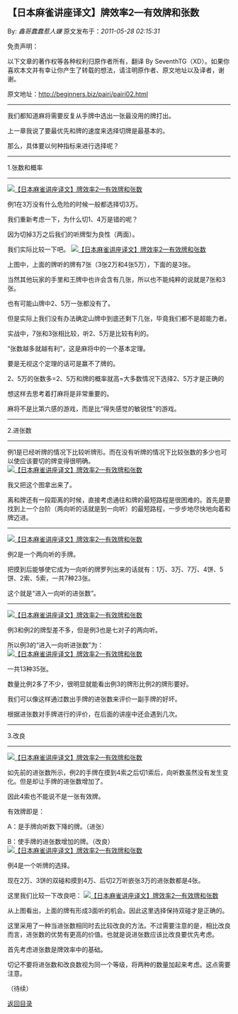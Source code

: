 ## 【日本麻雀讲座译文】牌效率2—有效牌和张数

By: *鑫哥蠢蠢惹人嫌* 原文发布于：*2011-05-28 02:15:31*

免责声明：

以下文章的著作权等各种权利归原作者所有，翻译 By
SeventhTG（XD）。如果你喜欢本文并有幸让你产生了转载的想法，请注明原作者、原文地址以及译者，谢谢。

原文地址：http://beginners.biz/pairi/pairi02.html

------------------------------------------------------------------------------------

我们都知道麻将需要反复从手牌中选出一张最没用的牌打出。

上一章我说了要最优先和牌的速度来选择切牌是最基本的。

那么，具体要以何种指标来进行选择呢？

------------------------------------------------------------------------------------

1.张数和概率

------------------------------------------------------------------------------------
[![【日本麻雀讲座译文】牌效率2&mdash;有效牌和张数](http://s12.sinaimg.cn/middle/7f78b76fga445f572c92b&amp;690)](http://photo.blog.sina.com.cn/showpic.html#blogid=7f78b76f0100rssb&url=http://s12.sinaimg.cn/orignal/7f78b76fga445f572c92b)

例1在3万没有什么危险的时候一般都选择切3万。

我们重新考虑一下，为什么切1、4万是错的呢？

因为切掉3万之后我们的听牌型为良性（两面）。

我们实际比较一下吧。
[![【日本麻雀讲座译文】牌效率2&mdash;有效牌和张数](http://s6.sinaimg.cn/middle/7f78b76fga445f77612b5&amp;690)](http://photo.blog.sina.com.cn/showpic.html#blogid=7f78b76f0100rssb&url=http://s6.sinaimg.cn/orignal/7f78b76fga445f77612b5)

上图中，上面的牌听的牌有7张（3张2万和4张5万），下面的是3张。

当然其他玩家的手里和王牌中也许会含有几张，所以也不能纯粹的说就是7张和3张。

也有可能山牌中2、5万一张都没有了。

但是实际上我们没有办法确定山牌中到底还剩下几张，毕竟我们都不是超能力者。

实战中，7张和3张相比较，听2、5万是比较有利的。

“张数越多就越有利”，这是麻将中的一个基本定理。

要是无视这个定理的话可是赢不了牌的。

2、5万的张数多=2、5万和牌的概率就高=大多数情况下选择2、5万才是正确的

想这样去思考着打麻将是非常重要的。

麻将不是比第六感的游戏，而是比“得失感觉的敏锐性”的游戏。

------------------------------------------------------------------------------------

2.进张数

------------------------------------------------------------------------------------

例1是已经听牌的情况下比较听牌形。而在没有听牌的情况下比较张数的多少也可以使应该要切的牌变得很明确。
[![【日本麻雀讲座译文】牌效率2&mdash;有效牌和张数](http://s13.sinaimg.cn/middle/7f78b76fga445fa9ab46c&amp;690)](http://photo.blog.sina.com.cn/showpic.html#blogid=7f78b76f0100rssb&url=http://s13.sinaimg.cn/orignal/7f78b76fga445fa9ab46c)

我又把这个图拿出来了。

离和牌还有一段距离的时候，直接考虑通往和牌的最短路程是很困难的。首先是要找到上一个台阶（两向听的话就是到一向听）的最短路程，一步步地尽快地向着和牌迈进。

------------------------------------------------------------------------------------
[![【日本麻雀讲座译文】牌效率2&mdash;有效牌和张数](http://s8.sinaimg.cn/middle/7f78b76fga445fd605107&amp;690)](http://photo.blog.sina.com.cn/showpic.html#blogid=7f78b76f0100rssb&url=http://s8.sinaimg.cn/orignal/7f78b76fga445fd605107)

例2是一个两向听的手牌。

把摸到后能够使它成为一向听的牌罗列出来的话就有：1万、3万、7万、4饼、5饼、2索、5索，一共7种23张。

这个就是“进入一向听的进张数”。

------------------------------------------------------------------------------------
[![【日本麻雀讲座译文】牌效率2&mdash;有效牌和张数](http://s3.sinaimg.cn/middle/7f78b76fga445ff10aaf2&amp;690)](http://photo.blog.sina.com.cn/showpic.html#blogid=7f78b76f0100rssb&url=http://s3.sinaimg.cn/orignal/7f78b76fga445ff10aaf2)

例3和例2的牌型差不多，但是例3也是七对子的两向听。

所以例3的“进入一向听进张数”为：
[![【日本麻雀讲座译文】牌效率2&mdash;有效牌和张数](http://s16.sinaimg.cn/middle/7f78b76fga446007198df&amp;690)](http://photo.blog.sina.com.cn/showpic.html#blogid=7f78b76f0100rssb&url=http://s16.sinaimg.cn/orignal/7f78b76fga446007198df)

一共13种35张。

数量比例2多了不少，很明显就能看出例3的牌形比例2的牌形要好。

我们可以像这样通过数出手牌的进张数来评价一副手牌的好坏。

根据进张数对手牌进行的评价，在后面的讲座中还会遇到几次。

------------------------------------------------------------------------------------

3.改良

------------------------------------------------------------------------------------
[![【日本麻雀讲座译文】牌效率2&mdash;有效牌和张数](http://s13.sinaimg.cn/middle/7f78b76fga4460353423c&amp;690)](http://photo.blog.sina.com.cn/showpic.html#blogid=7f78b76f0100rssb&url=http://s13.sinaimg.cn/orignal/7f78b76fga4460353423c)

如先前的进张数所示，例2的手牌在摸到4索之后切1索后，向听数虽然没有发生变化。但是却让手牌的进张数增加了。

因此4索也不能说不是一张有效牌。

有效牌即是：

A：是手牌向听数下降的牌。（进张）

B：使手牌的进张数增加的牌。（改良）
[![【日本麻雀讲座译文】牌效率2&mdash;有效牌和张数](http://s16.sinaimg.cn/middle/7f78b76fga44605b6149f&amp;690)](http://photo.blog.sina.com.cn/showpic.html#blogid=7f78b76f0100rssb&url=http://s16.sinaimg.cn/orignal/7f78b76fga44605b6149f)

例4是一个听牌的选择。

现在2万、3饼的双碰和摸到4万、后切2万听嵌张3万的进张数都是4张。

这里我们比较一下改良吧：
[![【日本麻雀讲座译文】牌效率2&mdash;有效牌和张数](http://s13.sinaimg.cn/middle/7f78b76fga4460808678c&amp;690)](http://photo.blog.sina.com.cn/showpic.html#blogid=7f78b76f0100rssb&url=http://s13.sinaimg.cn/orignal/7f78b76fga4460808678c)

从上图看出，上面的牌有形成3面听的机会。因此这里选择保持双碰才是正确的。

这里采用了一种当进张数相同时去比较改良的方法。不过需要注意的是，相比改良而言，进张数的优势有更高的价值。也就是说进张数应该比改良要优先考虑。

首先考虑进张数是牌效率中的基础。

切记不要将进张数和改良数视为同一个等级，将两种的数量加起来考虑。这点需要注意。

（待续）

[返回目录](index.html)
